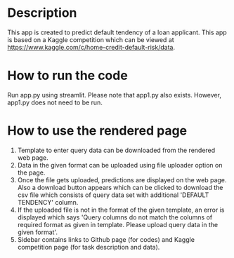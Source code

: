 # Description
This app is created to predict default tendency of a loan applicant. This app is based on a Kaggle competition which can be viewed at https://www.kaggle.com/c/home-credit-default-risk/data. 

# How to run the code
Run app.py using streamlit. Please note that app1.py also exists. However, app1.py does not need to be run.

# How to use the rendered page
1) Template to enter query data can be downloaded from the rendered web page.
2) Data in the given format can be uploaded using file uploader option on the page.
3) Once the file gets uploaded, predictions are displayed on the web page. Also a download button appears which can be clicked to download the csv file which consists of query data set with additional 'DEFAULT TENDENCY' column.
4) If the uploaded file is not in the format of the given template, an error is displayed which says 'Query columns do not match the columns of required format as given in template. Please upload query data in the given format'. 
5) Sidebar contains links to Github page (for codes) and Kaggle competition page (for task description and data).
